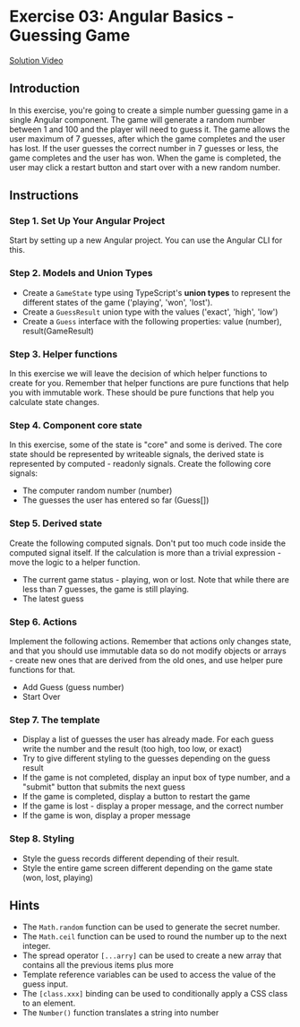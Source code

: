 # Exercise 03: Angular Basics - Guessing Game
[Solution Video](https://youtu.be/pS5rY1uimhw)
## Introduction
In this exercise, you're going to create a simple number guessing game in a single Angular component. The game will generate a random number between 1 and 100 and the player will need to guess it. The game allows the user maximum of 7 guesses, after which the game completes and the user has lost. If the user guesses the correct number in 7 guesses or less, the game completes and the user has won. When the game is completed, the user may click a restart button and start over with a new random number.

## Instructions

### Step 1. Set Up Your Angular Project 
Start by setting up a new Angular project. You can use the Angular CLI for this.

### Step 2. Models and Union Types 
- Create a `GameState` type using TypeScript's **union types** to represent the different states of the game ('playing', 'won', 'lost'). 
- Create a `GuessResult` union type with the values ('exact', 'high', 'low')
- Create a `Guess` interface with the following properties: value (number), result(GameResult)

### Step 3. Helper functions
In this exercise we will leave the decision of which helper functions to create for you. Remember that helper functions are pure functions that help you with immutable work. These should be pure functions that help you calculate state changes.

### Step 4. Component core state
In this exercise, some of the state is "core" and some is derived. The core state should be represented by writeable signals, the derived state is represented by computed - readonly signals. Create the following core signals:
- The computer random number (number)
- The guesses the user has entered so far (Guess[])

### Step 5. Derived state
Create the following computed signals. Don't put too much code inside the computed signal itself. If the calculation is more than a trivial expression - move the logic to a helper function.
- The current game status - playing, won or lost. Note that while there are less than 7 guesses, the game is still playing.
- The latest guess

### Step 6. Actions
Implement the following actions. Remember that actions only changes state, and that you should use immutable data so do not modify objects or arrays - create new ones that are derived from the old ones, and use helper pure functions for that.
- Add Guess (guess number)
- Start Over

### Step 7. The template
- Display a list of guesses the user has already made. For each guess write the number and the result (too high, too low, or exact)
- Try to give different styling to the guesses depending on the guess result
- If the game is not completed, display an input box of type number, and a "submit" button that submits the next guess
- If the game is completed, display a button to restart the game
- If the game is lost - display a proper message, and the correct number
- If the game is won, display a proper message

### Step 8. Styling
- Style the guess records different depending of their result. 
- Style the entire game screen different depending on the game state (won, lost, playing)

## Hints
- The `Math.random` function can be used to generate the secret number.
- The `Math.ceil` function can be used to round the number up to the next integer.
- The spread operator `[...arry]` can be used to create a new array that contains all the previous items plus more
- Template reference variables can be used to access the value of the guess input.
- The `[class.xxx]` binding can be used to conditionally apply a CSS class to an element.
- The `Number()` function translates a string into number
